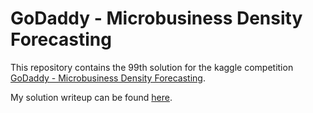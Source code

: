 # GoDaddy - Microbusiness Density Forecasting
This repository contains the 99th solution for the kaggle competition [GoDaddy - Microbusiness Density Forecasting](https://www.kaggle.com/competitions/godaddy-microbusiness-density-forecasting).

My solution writeup can be found [here](https://www.kaggle.com/competitions/godaddy-microbusiness-density-forecasting/discussion/418486).